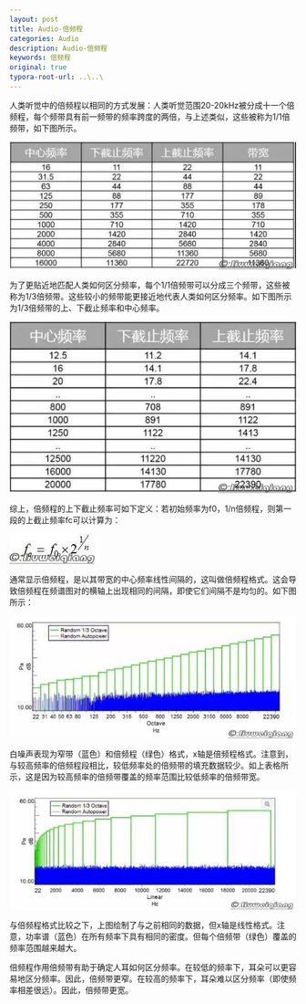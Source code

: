 ```yaml
---
layout: post
title: Audio-倍频程
categories: Audio
description: Audio-倍频程
keywords: 倍频程
original: true
typora-root-url: ..\..\
---
```


人类听觉中的倍频程以相同的方式发展：人类听觉范围20-20kHz被分成十一个倍频程，每个频带具有前一频带的频率跨度的两倍，与上述类似，这些被称为1/1倍频带，如下图所示。

![](/images/audio/bpc1.JPG)

为了更贴近地匹配人类如何区分频率，每个1/1倍频带可以分成三个频带，这些被称为1/3倍频带。这些较小的频带能更接近地代表人类如何区分频率。如下图所示为1/3倍频带的上、下截止频率和中心频率。

![](/images/audio/bpc2.JPG)



综上，倍频程的上下截止频率可如下定义：若初始频率为f0，1/n倍频程，则第一段的上截止频率fc可以计算为：

![](/images/audio/bpc3.JPG)

通常显示倍频程，是以其带宽的中心频率线性间隔的，这叫做倍频程格式。这会导致倍频程在频谱图对的横轴上出现相同的间隔，即使它们间隔不是均匀的。如下图所示：

![](/images/audio/bpc4.JPG)

白噪声表现为窄带（蓝色）和倍频程（绿色）格式，x轴是倍频程格式。注意到，与较高频率的倍频程段相比，较低频率处的倍频带的填充数据较少。如上表格所示，这是因为较高频率的倍频带覆盖的频率范围比较低频率的倍频带宽。

![](/images/audio/bpc5.JPG)

与倍频程格式比较之下，上图绘制了与之前相同的数据，但x轴是线性格式。注意，功率谱（蓝色）在所有频率下具有相同的密度。但每个倍频带（绿色）覆盖的频率范围越来越大。

倍频程作用倍频带有助于确定人耳如何区分频率。在较低的频率下，耳朵可以更容易地区分频率。因此，倍频带更窄。在较高的频率下，耳朵难以区分频率（即使频率相差很远）。因此，倍频带更宽。